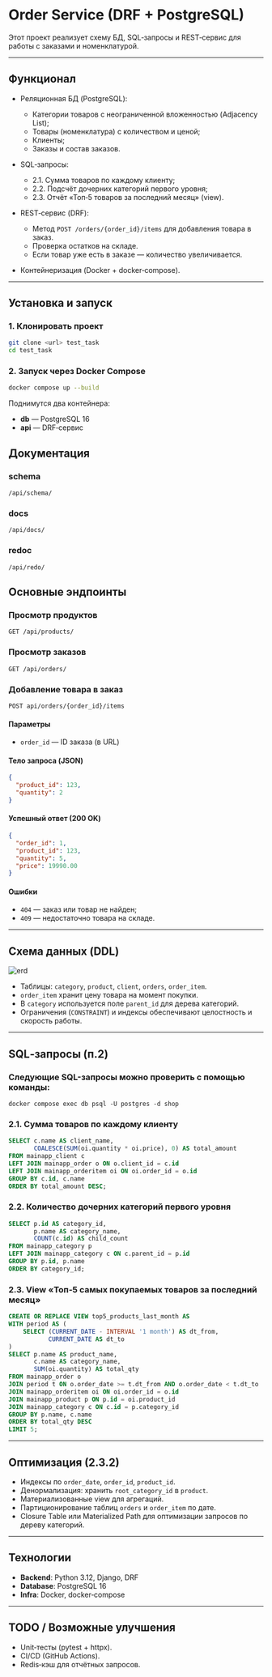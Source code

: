 # Order Service (DRF + PostgreSQL)

Этот проект реализует схему БД, SQL‑запросы и REST‑сервис для работы с заказами и номенклатурой.

---

##  Функционал

* Реляционная БД (PostgreSQL):

  * Категории товаров с неограниченной вложенностью (Adjacency List);
  * Товары (номенклатура) с количеством и ценой;
  * Клиенты;
  * Заказы и состав заказов.
* SQL‑запросы:

  * 2.1. Сумма товаров по каждому клиенту;
  * 2.2. Подсчёт дочерних категорий первого уровня;
  * 2.3. Отчёт «Топ‑5 товаров за последний месяц» (view).
* REST‑сервис (DRF):

  * Метод `POST /orders/{order_id}/items` для добавления товара в заказ.
  * Проверка остатков на складе.
  * Если товар уже есть в заказе — количество увеличивается.
* Контейнеризация (Docker + docker‑compose).

---

## Установка и запуск

### 1. Клонировать проект

```bash
git clone <url> test_task
cd test_task
```

### 2. Запуск через Docker Compose

```bash
docker compose up --build
```

Поднимутся два контейнера:

* **db** — PostgreSQL 16
* **api** — DRF‑сервис


## Документация

### schema
`/api/schema/`
### docs
`/api/docs/`
### redoc
`/api/redo/`
## Основные эндпоинты

### Просмотр продуктов
`GET /api/products/`

### Просмотр заказов
`GET /api/orders/`

### Добавление товара в заказ

`POST api/orders/{order_id}/items`

#### Параметры

* `order_id` — ID заказа (в URL)

#### Тело запроса (JSON)

```json
{
  "product_id": 123,
  "quantity": 2
}
```

#### Успешный ответ (200 OK)

```json
{
  "order_id": 1,
  "product_id": 123,
  "quantity": 5,
  "price": 19990.00
}
```

#### Ошибки

* `404` — заказ или товар не найден;
* `409` — недостаточно товара на складе.

---

##  Схема данных (DDL)
![erd](./images/erd.png)
* Таблицы: `category`, `product`, `client`, `orders`, `order_item`.
* `order_item` хранит цену товара на момент покупки.
* В `category` используется поле `parent_id` для дерева категорий.
* Ограничения (`CONSTRAINT`) и индексы обеспечивают целостность и скорость работы.

---

##  SQL‑запросы (п.2)
### Следующие SQL-запросы можно проверить с помощью команды:
```docker compose exec db psql -U postgres -d shop```

### 2.1. Сумма товаров по каждому клиенту

```sql
SELECT c.name AS client_name,
       COALESCE(SUM(oi.quantity * oi.price), 0) AS total_amount
FROM mainapp_client c
LEFT JOIN mainapp_order o ON o.client_id = c.id
LEFT JOIN mainapp_orderitem oi ON oi.order_id = o.id
GROUP BY c.id, c.name
ORDER BY total_amount DESC;
```

### 2.2. Количество дочерних категорий первого уровня

```sql
SELECT p.id AS category_id,
       p.name AS category_name,
       COUNT(c.id) AS child_count
FROM mainapp_category p
LEFT JOIN mainapp_category c ON c.parent_id = p.id
GROUP BY p.id, p.name
ORDER BY category_id;
```

### 2.3. View «Топ‑5 самых покупаемых товаров за последний месяц»

```sql
CREATE OR REPLACE VIEW top5_products_last_month AS
WITH period AS (
    SELECT (CURRENT_DATE - INTERVAL '1 month') AS dt_from,
           CURRENT_DATE AS dt_to
)
SELECT p.name AS product_name,
       c.name AS category_name,
       SUM(oi.quantity) AS total_qty
FROM mainapp_order o
JOIN period t ON o.order_date >= t.dt_from AND o.order_date < t.dt_to
JOIN mainapp_orderitem oi ON oi.order_id = o.id
JOIN mainapp_product p ON p.id = oi.product_id
JOIN mainapp_category c ON c.id = p.category_id
GROUP BY p.name, c.name
ORDER BY total_qty DESC
LIMIT 5;

```

---

##  Оптимизация (2.3.2)

* Индексы по `order_date`, `order_id`, `product_id`.
* Денормализация: хранить `root_category_id` в `product`.
* Материализованные view для агрегаций.
* Партиционирование таблиц `orders` и `order_item` по дате.
* Closure Table или Materialized Path для оптимизации запросов по дереву категорий.

---

##  Технологии

* **Backend**: Python 3.12, Django, DRF
* **Database**: PostgreSQL 16
* **Infra**: Docker, docker‑compose

---

## TODO / Возможные улучшения

* Unit‑тесты (pytest + httpx).
* CI/CD (GitHub Actions).
* Redis‑кэш для отчётных запросов.
